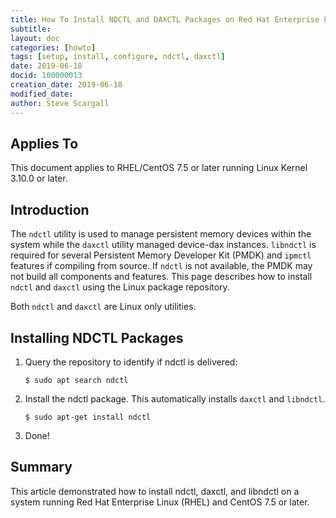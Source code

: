 ```yaml
---
title: How To Install NDCTL and DAXCTL Packages on Red Hat Enterprise Linux (RHEL) and CentOS 7
subtitle: 
layout: doc
categories: [howto]
tags: [setup, install, configure, ndctl, daxctl]
date: 2019-06-18
docid: 100000013
creation_date: 2019-06-18
modified_date:
author: Steve Scargall
---
```


## Applies To

This document applies to RHEL/CentOS 7.5 or later running Linux Kernel 3.10.0 or later.

## Introduction

The `ndctl` utility is used to manage persistent memory devices within the system while the `daxctl` utility managed device-dax instances.  `libndctl` is required for several Persistent Memory Developer Kit (PMDK) and `ipmctl` features if compiling from source.  If `ndctl` is not available, the PMDK may not build all components and features.  This page describes how to install `ndctl` and `daxctl` using the Linux package repository.

Both `ndctl` and `daxctl` are Linux only utilities.  

## Installing NDCTL Packages

1. Query the repository to identify if ndctl is delivered:

   ```$ sudo apt search ndctl```

2. Install the ndctl package.  This automatically installs `daxctl` and `libndctl`.

   `$ sudo apt-get install ndctl`

3. Done!

## Summary

This article demonstrated how to install ndctl, daxctl, and libndctl on a system running Red Hat Enterprise Linux (RHEL) and CentOS 7.5 or later.



